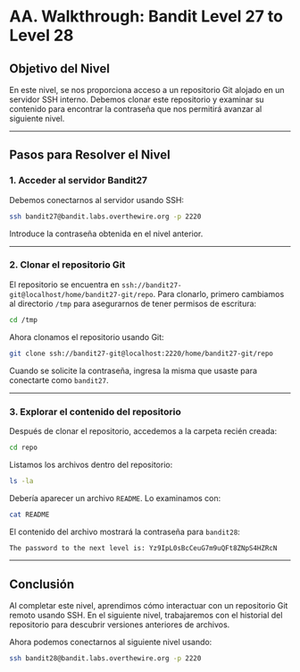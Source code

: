 # AA. Walkthrough: Bandit Level 27 to Level 28

## Objetivo del Nivel

En este nivel, se nos proporciona acceso a un repositorio Git alojado en un servidor SSH interno. Debemos clonar este repositorio y examinar su contenido para encontrar la contraseña que nos permitirá avanzar al siguiente nivel.

---

## Pasos para Resolver el Nivel

### 1. Acceder al servidor Bandit27

Debemos conectarnos al servidor usando SSH:

```bash
ssh bandit27@bandit.labs.overthewire.org -p 2220
```

Introduce la contraseña obtenida en el nivel anterior.

---

### 2. Clonar el repositorio Git

El repositorio se encuentra en `ssh://bandit27-git@localhost/home/bandit27-git/repo`. Para clonarlo, primero cambiamos al directorio `/tmp` para asegurarnos de tener permisos de escritura:

```bash
cd /tmp
```

Ahora clonamos el repositorio usando Git:

```bash
git clone ssh://bandit27-git@localhost:2220/home/bandit27-git/repo
```

Cuando se solicite la contraseña, ingresa la misma que usaste para conectarte como `bandit27`.

---

### 3. Explorar el contenido del repositorio

Después de clonar el repositorio, accedemos a la carpeta recién creada:

```bash
cd repo
```

Listamos los archivos dentro del repositorio:

```bash
ls -la
```

Debería aparecer un archivo `README`. Lo examinamos con:

```bash
cat README
```

El contenido del archivo mostrará la contraseña para `bandit28`:

```bash
The password to the next level is: Yz9IpL0sBcCeuG7m9uQFt8ZNpS4HZRcN
```

---

## Conclusión

Al completar este nivel, aprendimos cómo interactuar con un repositorio Git remoto usando SSH. En el siguiente nivel, trabajaremos con el historial del repositorio para descubrir versiones anteriores de archivos.

Ahora podemos conectarnos al siguiente nivel usando:

```bash
ssh bandit28@bandit.labs.overthewire.org -p 2220
```

